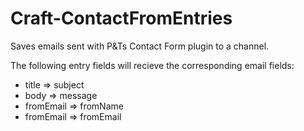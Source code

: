 Craft-ContactFromEntries
========================

Saves emails sent with P&amp;Ts Contact Form plugin to a channel.


The following entry fields will recieve the corresponding email fields:

* title => subject
* body => message
* fromEmail => fromName
* fromEmail => fromEmail